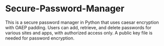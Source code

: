 # Secure-Password-Manager
This is a secure password manager in Python that uses caesar encryption with OAEP padding. Users can add, retrieve, and delete passwords for various sites and apps, with authorized access only. A public key file is needed for password encryption.
